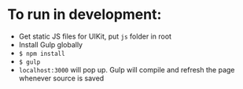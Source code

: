 # To run in development:
* Get static JS files for UIKit, put `js` folder in root
* Install Gulp globally
* `$ npm install`
* `$ gulp`
* `localhost:3000` will pop up. Gulp will compile and refresh the page whenever source is saved
